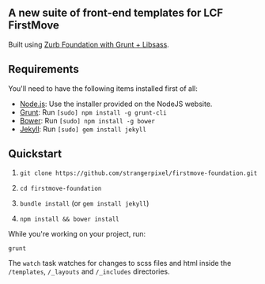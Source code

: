 ## A new suite of front-end templates for LCF FirstMove

Built using [Zurb Foundation with Grunt + Libsass](http://foundation.zurb.com/docs/sass.html).

## Requirements

You'll need to have the following items installed first of all:

  * [Node.js](http://nodejs.org): Use the installer provided on the NodeJS website.
  * [Grunt](http://gruntjs.com/): Run `[sudo] npm install -g grunt-cli`
  * [Bower](http://bower.io): Run `[sudo] npm install -g bower`
  * [Jekyll](http://jekyllrb.com/): Run `[sudo] gem install jekyll`

## Quickstart

1. `git clone https://github.com/strangerpixel/firstmove-foundation.git`

2. `cd firstmove-foundation`

3. `bundle install` (or `gem install jekyll`)

4. `npm install && bower install`

While you're working on your project, run:

`grunt`

The `watch` task watches for changes to scss files and html inside the `/templates`, `/_layouts` and `/_includes` directories.
